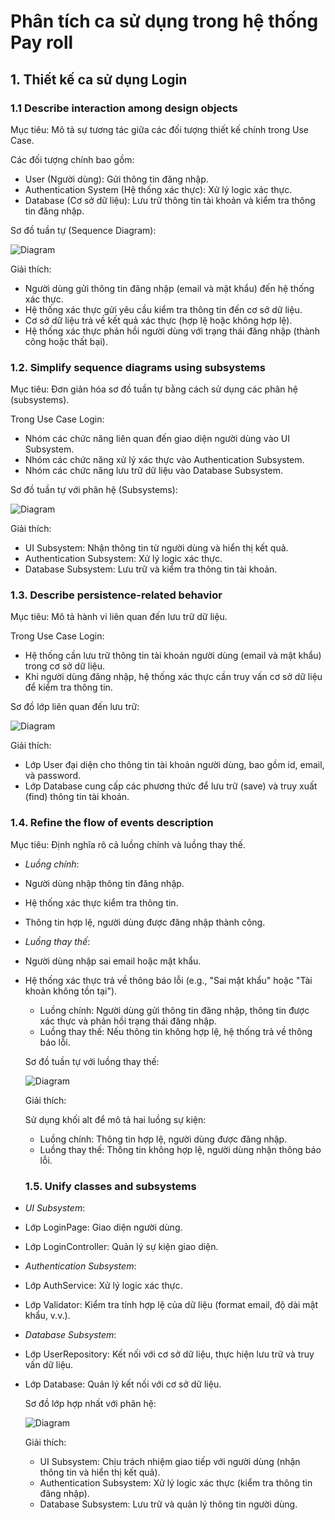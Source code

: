 # Phân tích ca sử dụng trong hệ thống Pay roll

## 1. Thiết kế ca sử dụng Login

### 1.1 Describe interaction among design objects

  Mục tiêu: Mô tả sự tương tác giữa các đối tượng thiết kế chính trong Use Case.

  Các đối tượng chính bao gồm:

  - User (Người dùng): Gửi thông tin đăng nhập.
  - Authentication System (Hệ thống xác thực): Xử lý logic xác thực.
  - Database (Cơ sở dữ liệu): Lưu trữ thông tin tài khoản và kiểm tra thông tin đăng nhập.

  Sơ đồ tuần tự (Sequence Diagram):

  ![Diagram](https://www.planttext.com/api/plantuml/png/T90nJWCn44Lxd-8hLI8HqM-1mceb2XeabWCuni9MOcTPpo8eKKw0k02hY88Y1HBLRf5YSn6VW2imZb0a2ZhF_F_V7_cxtyq2oPeQjnHIqQh6JT2rg7XbbQsa9upE6pBQyop9hZokdm9fDu8CICfVRo59pcNG1xd8XKWuJCyErWmNiTzQa1c-_1t8UknVzcj-UXExROMnTj8kJ-1u8Ynu-T5CH8ecH95dkBInNpjGBV-bY2B7zDXOrh7Ru27sprZ4RaUuRzBYSMWL4sB_gNxvd4YtPhXYoiQ3jLS-bUDjQZ53Qp4kpV3c3LHgFYtP-4wOiyDEn4pxM_x57m000F__0m00)

  Giải thích:

  - Người dùng gửi thông tin đăng nhập (email và mật khẩu) đến hệ thống xác thực.
  - Hệ thống xác thực gửi yêu cầu kiểm tra thông tin đến cơ sở dữ liệu.
  - Cơ sở dữ liệu trả về kết quả xác thực (hợp lệ hoặc không hợp lệ).
  - Hệ thống xác thực phản hồi người dùng với trạng thái đăng nhập (thành công hoặc thất bại).
  
  ### 1.2. Simplify sequence diagrams using subsystems

  Mục tiêu: Đơn giản hóa sơ đồ tuần tự bằng cách sử dụng các phân hệ (subsystems).

  Trong Use Case Login:

  - Nhóm các chức năng liên quan đến giao diện người dùng vào UI Subsystem.
  - Nhóm các chức năng xử lý xác thực vào Authentication Subsystem.
  - Nhóm các chức năng lưu trữ dữ liệu vào Database Subsystem.

  Sơ đồ tuần tự với phân hệ (Subsystems):

  ![Diagram](https://www.planttext.com/api/plantuml/png/T94nQWCn44LxdUBZtXVO8ZZBGc828U3i0UIro8favRKq6v8ok4mLV8B5jOj0gbNXOdqHdI1NoCYO49kuasRU_F-7-VRRaIDfgQcUX2neRf4xPKND9LteMXh281zZqapTgoDL3I0Tyl4nSDbGgGp_9UcvEO5ZynZF9CcfTEe4p58XeZc65-oGuBOCtQO6bVsNUG1fWzt7RibFisy8ZiLab4zm5Vn6dqSZ5E4iJN2ZWrzM82lFyrcAuQ_slGtT6i_1l-4nT5l2eec5bxujM27up-AWVyXznnfh0-wiE18Fjz6Zx5lzpm9nXdTES1rZcRtW-ryVCL9cnjVv0G00__y30000)

  Giải thích:

  - UI Subsystem: Nhận thông tin từ người dùng và hiển thị kết quả.
  - Authentication Subsystem: Xử lý logic xác thực.
  - Database Subsystem: Lưu trữ và kiểm tra thông tin tài khoản.

  ### 1.3. Describe persistence-related behavior

  Mục tiêu: Mô tả hành vi liên quan đến lưu trữ dữ liệu.

  Trong Use Case Login:

  - Hệ thống cần lưu trữ thông tin tài khoản người dùng (email và mật khẩu) trong cơ sở dữ liệu.
  - Khi người dùng đăng nhập, hệ thống xác thực cần truy vấn cơ sở dữ liệu để kiểm tra thông tin.

  Sơ đồ lớp liên quan đến lưu trữ:

  ![Diagram](https://www.planttext.com/api/plantuml/png/LPBDIiD058NtWRp3fQk46heFKhfGeQ0Wb3x0RUSs6KncwlnKH7mNmHTmuSfjmVVmJRoPP6YIJM1EpdVlEPcLTMYSRviqsJTeBMmj6NXB4-2d02bAaCh1z5aiOAlaioVMIJbva6IYWrgKJGaRPwIgnexRJW1lIS116sXq9LKq7NdoYpPYwcFJuo10Pclj6m4xWXfjJI8Vl4N_daD5RYsoFEmxEWjZk-EUF58YUoo-fqaiuWOTxj1IB6CE5a-KSG1JXfROTj9Iz8jkMEl26HxFyLfqKYjm6bnD80PK11sa4jcagBn7TgGx5W5xrkwrxtEQjG3hjC6AIdZ0utLFk0g0PKTOAqT6OHC_u_9awnjqP1aSbyc7j65kKImlWKkOtVz-ULxz_Ct_maaESlwGy5JhlvzF1La8Y_kzzdmrkhpvB4rMf4IuH_y0)

  Giải thích:

  - Lớp User đại diện cho thông tin tài khoản người dùng, bao gồm id, email, và password.
  - Lớp Database cung cấp các phương thức để lưu trữ (save) và truy xuất (find) thông tin tài khoản.

  ### 1.4. Refine the flow of events description
  
 Mục tiêu: Định nghĩa rõ cả luồng chính và luồng thay thế.

- *Luồng chính*:

- Người dùng nhập thông tin đăng nhập.
- Hệ thống xác thực kiểm tra thông tin.
- Thông tin hợp lệ, người dùng được đăng nhập thành công.
- *Luồng thay thế*:

- Người dùng nhập sai email hoặc mật khẩu.
- Hệ thống xác thực trả về thông báo lỗi (e.g., "Sai mật khẩu" hoặc "Tài khoản không tồn tại").

  - Luồng chính: Người dùng gửi thông tin đăng nhập, thông tin được xác thực và phản hồi trạng thái đăng nhập.
  - Luồng thay thế: Nếu thông tin không hợp lệ, hệ thống trả về thông báo lỗi.

  Sơ đồ tuần tự với luồng thay thế:

  ![Diagram](https://www.planttext.com/api/plantuml/png/b94nJWCn44Lxd-8hVIwm1GhHIXIKX0DC5YksikjTx5aaIfI25YfQejJfgDP5Ykn5V0AkW9qWI10fqbZZcV_dVMa-_MRac2otLIceuDhYraahcjZIXMx8C0QNBIjfufzOrmOtZuvbDG0vfCcnDYUcAJcv6-TZ8T8w32zsqWnNmQyrM6q_p0oi3VhNVX5BeqAtRaGI9N4-pd2jWrzKO4kdzLGo9hz35VogGHdyiq3SWU4FTs93jy93y4-OXsx3k6zJuyYmXqTBYfoXVpaWfGZlHg58B25B9m-vytrvDlu_tvyKtvJfTbadnPiMqjo9KNpYnRu0003__mC0)

  Giải thích:

  Sử dụng khối alt để mô tả hai luồng sự kiện:

  - Luồng chính: Thông tin hợp lệ, người dùng được đăng nhập.
  - Luồng thay thế: Thông tin không hợp lệ, người dùng nhận thông báo lỗi.

  ### 1.5. Unify classes and subsystems

 - *UI Subsystem*:

- Lớp LoginPage: Giao diện người dùng.
- Lớp LoginController: Quản lý sự kiện giao diện.
- *Authentication Subsystem*:

- Lớp AuthService: Xử lý logic xác thực.
- Lớp Validator: Kiểm tra tính hợp lệ của dữ liệu (format email, độ dài mật khẩu, v.v.).
- *Database Subsystem*:

- Lớp UserRepository: Kết nối với cơ sở dữ liệu, thực hiện lưu trữ và truy vấn dữ liệu.
- Lớp Database: Quản lý kết nối với cơ sở dữ liệu.

  Sơ đồ lớp hợp nhất với phân hệ:

  ![Diagram](https://www.planttext.com/api/plantuml/png/VLN1Rjim3BqNw3yGEJd8ZDoDeIYmjbiF0ueQtLsnQLUOBNcId2qOzkyZ9QUH72T6W3WY-KW-FYhtrWdZnhwxlHb4zLEq2Ait9Hk9DNmNYdxtg1oK1-kmNy7VsnkWf-g4jV1cqHnF-Cb1rWL8Sa-VxHO8yjU8P2Sm1ZTn5FP2TWMKpaZLnb6FR83HKYsDDg07DC99hMmSNGidpeAddBuDTe1iCBf2Ir3hA3W_lM-WHVTSPslVmUpS5yAca6PcVQ04oqOx6UCQoN6lPHtS_eMlX5Kkk_9zbcZsiiAOumsCP3zuL2B657uAXBdJkaEXJks_X8P1g3h412AOIC6ScXXqBpf9Pln2v4eQjQeEo_04_6FoXUha3Bhnc3x7HslqYMHLEctufHntTb5EOLxSsaxOMTTMx36jY4ay5rf9VhvTdholI2fgkVTyne2DL7MMA6yTe6U0J-Gt4GQxGz3gie9oiA73WZPd-1n0FtdCknJpMJaqIdJ70CYixCUEEBMSAj8j4x6-A1McwXlDjqltS0EqA3oPwuInHe9VIjXfX07C87M2HFyrjWZiTV9BqLBEpaJnYeCsZbVtaYo2nrTKlFnwrcWRZcVIEBz9fd0aUet7WyRe_dhV-8STiw2UsVR6s8_UxuZhDELevHuLXCYqyONjplExC-qNT0jRKWDlgr_RyHIt8XIkzoCkXQFG5y4N7PTotEkjlm4eCfRCXSHUdQ9o5dvBzqunymbSJlo4hdgdicC9UwO9vHvLxVzd_WC0)

  Giải thích:

  - UI Subsystem: Chịu trách nhiệm giao tiếp với người dùng (nhận thông tin và hiển thị kết quả).
  - Authentication Subsystem: Xử lý logic xác thực (kiểm tra thông tin đăng nhập).
  - Database Subsystem: Lưu trữ và quản lý thông tin người dùng.
